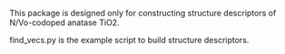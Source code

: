 This package is designed only for constructing structure descriptors of N/Vo-codoped anatase TiO2.

find_vecs.py is the example script to build structure descriptors.
